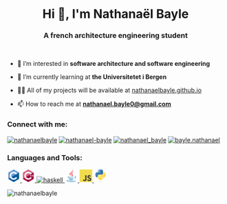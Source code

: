 <h1 align="center">Hi 👋, I'm Nathanaël Bayle</h1>
<h3 align="center">A french architecture engineering student</h3>

&nbsp;

- 👀 I’m interested in **software architecture and software engineering**

- 🌱 I’m currently learning at **the Universitetet i Bergen**

- 👨‍💻 All of my projects will be available at [nathanaelbayle.github.io](nathanaelbayle.github.io)

- 📫 How to reach me at **nathanael.bayle0@gmail.com**


<h3 align="left">Connect with me:</h3>
<p align="left">
<a href="https://twitter.com/nathanaelbayle" target="blank"><img align="center" src="https://img-premium.flaticon.com/png/512/2525/2525779.png?token=exp=1621245743~hmac=1afcb40051fb91a4367e6edf5bf5ade7" alt="nathanaelbayle" height="30" width="30" /></a>
<a href="https://linkedin.com/in/nathanael-bayle" target="blank"><img align="center" src="https://img-premium.flaticon.com/png/512/1400/1400486.png?token=exp=1621245771~hmac=f56985acc0962177a3a59913fedcc105" alt="nathanael-bayle" height="30" width="30" /></a>
<a href="https://instagram.com/nathanael_bayle" target="blank"><img align="center" src="https://img-premium.flaticon.com/png/512/1400/1400487.png?token=exp=1621245733~hmac=cec1a9f73be8a829de62ff9d746d1fd0" alt="nathanael_bayle" height="30" width="30" /></a>
<a href="facebook.com/bayle.nathanael" target="blank"><img align="center" src="https://img-premium.flaticon.com/png/512/1400/1400477.png?token=exp=1621245784~hmac=ce224c0655a8801f53f4b96b032032fa" alt="bayle.nathanael" height="30" width="30" /></a>
</p>


<h3 align="left">Languages and Tools:</h3>
<p align="left"> <a href="https://www.cprogramming.com/" target="_blank"> <img src="https://raw.githubusercontent.com/devicons/devicon/master/icons/c/c-original.svg" alt="c" width="30" height="30"/> </a> <a href="https://www.w3schools.com/cpp/" target="_blank"> <img src="https://raw.githubusercontent.com/devicons/devicon/master/icons/cplusplus/cplusplus-original.svg" alt="cplusplus" width="30" height="30"/> </a> <a href="https://www.haskell.org/" target="_blank"> <img src="https://upload.wikimedia.org/wikipedia/commons/1/1c/Haskell-Logo.svg" alt="haskell" width="30" height="30"/> </a> <a href="https://www.java.com" target="_blank"> <img src="https://raw.githubusercontent.com/devicons/devicon/master/icons/java/java-original.svg" alt="java" width="30" height="30"/> </a> <a href="https://developer.mozilla.org/en-US/docs/Web/JavaScript" target="_blank"> <img src="https://raw.githubusercontent.com/devicons/devicon/master/icons/javascript/javascript-original.svg" alt="javascript" width="30" height="30"/> </a> <a href="https://www.python.org" target="_blank"> <img src="https://raw.githubusercontent.com/devicons/devicon/master/icons/python/python-original.svg" alt="python" width="30" height="30"/> </a> </p>

<p align="left"> <img src="https://komarev.com/ghpvc/?username=nathanaelbayle&label=Profile%20views&color=0e75b6&style=flat" alt="nathanaelbayle" /> </p>
